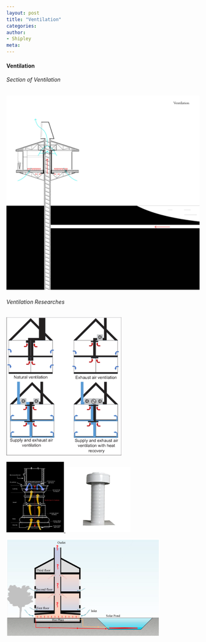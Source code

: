```yaml
---
layout: post
title: "Ventilation"
categories:
author:
- Shipley
meta:
---
```

#### Ventilation
###### Section of Ventilation

<a href=""> <img src="https://raw.githubusercontent.com/Shipley-XinyuWang/3yr-Studio-Flexibility/master/assets/Ventilation%20%5B%E8%BD%AC%E6%8D%A2%5D.jpg" alt="HTML tutorial" style="width:1080px;"></a>

###### Ventilation Researches

<a href=""> <img src="https://github.com/Shipley-XinyuWang/3yr-Studio-Flexibility/blob/master/assets/reference/Ventilation/Different-types-of-ventilation-systems.png?raw=true" alt="HTML tutorial" style="width:300px;"></a>

<a href=""> <img src="https://github.com/Shipley-XinyuWang/3yr-Studio-Flexibility/blob/master/assets/reference/Ventilation/exterior-wood-columns-ventilation-diagram-chadsworth.jpg?raw=true" alt="HTML tutorial" style="width:150px;"></a><a href=""> <img src="https://github.com/Shipley-XinyuWang/3yr-Studio-Flexibility/blob/master/assets/reference/Ventilation/white-active-ventilation-static-roof-vents-kv-4-wt-c3_600.jpg?raw=true" alt="HTML tutorial" style="width:170px;"></a>

<a href=""> <img src="https://github.com/Shipley-XinyuWang/3yr-Studio-Flexibility/blob/master/assets/reference/Ventilation/sustainability-07-09649-g001.png?raw=true" alt="HTML tutorial" style="width:400px;"></a>
